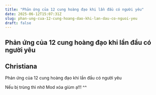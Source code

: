 ```yaml
---
title: "Phản ứng của 12 cung hoàng đạo khi lần đầu có người yêu"
date: 2025-06-12T15:07:31Z
slug: phan-ung-cua-12-cung-hoang-dao-khi-lan-dau-co-nguoi-yeu
draft: false
---
```


## Phản ứng của 12 cung hoàng đạo khi lần đầu có người yêu

## Christiana

Phản ứng của 12 cung hoàng đạo khi lần đầu có người yêu 



Nếu bị trùng thì nhờ Mod xóa giùm ạ!!! ^^​